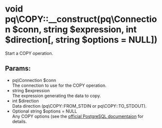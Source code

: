 # void pq\COPY::__construct(pq\Connection $conn, string $expression, int $direction[, string $options = NULL])

Start a COPY operation.

## Params:

* pq\Connection $conn  
  The connection to use for the COPY operation.
* string $expression  
  The expression generating the data to copy.
* int $direction  
  Data direction (pq\COPY::FROM_STDIN or pq\COPY::TO_STDOUT).
* Optional string $options = NULL  
  Any COPY options (see the [official PostgreSQL documentaion](http://www.postgresql.org/docs/current/static/sql-copy.html) for details.
